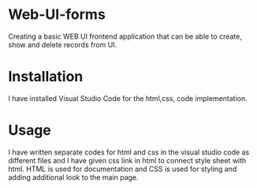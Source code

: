# Web-UI-forms
Creating a basic WEB UI frontend  application that can be able to create, show and delete records from  UI.
# Installation
I have installed Visual Studio Code for the html,css, code implementation.
# Usage 
I have written separate codes for html and css in the visual studio code as different files and I have given css link in html to connect style sheet with html.
HTML is used for documentation and CSS is used for styling and adding additional look to the main page.
